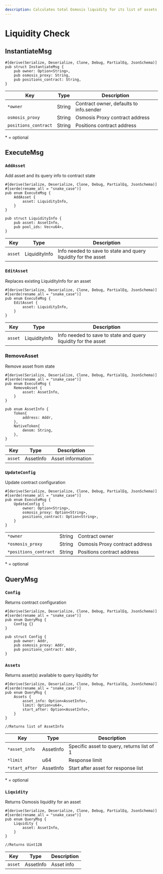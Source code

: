 ```yaml
---
description: Calculates total Osmosis liquidity for its list of assets
---
```


# Liquidity Check

## InstantiateMsg

```
#[derive(Serialize, Deserialize, Clone, Debug, PartialEq, JsonSchema)]
pub struct InstantiateMsg {
    pub owner: Option<String>,
    pub osmosis_proxy: String,
    pub positions_contract: String,
}
```

| Key                  | Type   | Description                             |
| -------------------- | ------ | --------------------------------------- |
| `*owner`             | String | Contract owner, defaults to info.sender |
| `osmosis_proxy`      | String | Osmosis Proxy contract address          |
| `positions_contract` | String | Positions contract address              |

&#x20;\* = optional

## ExecuteMsg

### `AddAsset`

Add asset and its query info to contract state

```
#[derive(Serialize, Deserialize, Clone, Debug, PartialEq, JsonSchema)]
#[serde(rename_all = "snake_case")]
pub enum ExecuteMsg {
    AddAsset {
        asset: LiquidityInfo,
    }
}

pub struct LiquidityInfo {  
    pub asset: AssetInfo,
    pub pool_ids: Vec<u64>,
}
```

| Key     | Type          | Description                                                    |
| ------- | ------------- | -------------------------------------------------------------- |
| `asset` | LiquidityInfo | Info needed to save to state and query liquidity for the asset |

### `EditAsset`

Replaces existing LiquidityInfo for an asset

```
#[derive(Serialize, Deserialize, Clone, Debug, PartialEq, JsonSchema)]
#[serde(rename_all = "snake_case")]
pub enum ExecuteMsg {
    EditAsset {
        asset: LiquidityInfo,
    }
}
```

| Key     | Type          | Description                                                    |
| ------- | ------------- | -------------------------------------------------------------- |
| `asset` | LiquidityInfo | Info needed to save to state and query liquidity for the asset |

### RemoveAsset

Remove asset from state

```
#[derive(Serialize, Deserialize, Clone, Debug, PartialEq, JsonSchema)]
#[serde(rename_all = "snake_case")]
pub enum ExecuteMsg {
    RemoveAsset {
        asset: AssetInfo,
    }
}

pub enum AssetInfo {
    Token{
        address: Addr,
    },
    NativeToken{
        denom: String,
    },
}
```

| Key     | Type      | Description       |
| ------- | --------- | ----------------- |
| `asset` | AssetInfo | Asset information |

### `UpdateConfig`

Update contract configuration

```
#[derive(Serialize, Deserialize, Clone, Debug, PartialEq, JsonSchema)]
#[serde(rename_all = "snake_case")]
pub enum ExecuteMsg {
    UpdateConfig {
        owner: Option<String>,
        osmosis_proxy: Option<String>,
        positions_contract: Option<String>,
    }
}
```

|                       |        |                                |
| --------------------- | ------ | ------------------------------ |
| `*owner`              | String | Contract owner                 |
| `*osmosis_proxy`      | String | Osmosis Proxy contract address |
| `*positions_contract` | String | Positions contract address     |

&#x20;\* = optional

## QueryMsg

### `Config`

Returns contract configuration

```
#[derive(Serialize, Deserialize, Clone, Debug, PartialEq, JsonSchema)]
#[serde(rename_all = "snake_case")]
pub enum QueryMsg {
    Config {}
}

pub struct Config {    
    pub owner: Addr,
    pub osmosis_proxy: Addr,
    pub positions_contract: Addr,
}
```

### `Assets`

Returns asset(s) available to query liquidity for

```
#[derive(Serialize, Deserialize, Clone, Debug, PartialEq, JsonSchema)]
#[serde(rename_all = "snake_case")]
pub enum QueryMsg {
    Assets {
        asset_info: Option<AssetInfo>,
        limit: Option<u64>,
        start_after: Option<AssetInfo>,
    }
}

//Returns list of AssetInfo
```

| Key            | Type      | Description                                |
| -------------- | --------- | ------------------------------------------ |
| `*asset_info`  | AssetInfo | Specific asset to query, returns list of 1 |
| `*limit`       | u64       | Response limit                             |
| `*start_after` | AssetInfo | Start after asset for response list        |

&#x20;\* = optional

### `Liquidity`

Returns Osmosis liquidity for an asset

```
#[derive(Serialize, Deserialize, Clone, Debug, PartialEq, JsonSchema)]
#[serde(rename_all = "snake_case")]
pub enum QueryMsg {
    Liquidity {
        asset: AssetInfo,
    }
}

//Returns Uint128
```

| Key     | Type      | Description |
| ------- | --------- | ----------- |
| `asset` | AssetInfo | Asset info  |

